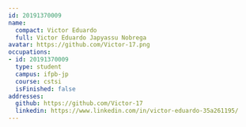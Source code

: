 ```yaml
---
id: 20191370009
name:
  compact: Victor Eduardo
  full: Victor Eduardo Japyassu Nobrega
avatar: https://github.com/Victor-17.png
occupations:
- id: 20191370009
  type: student
  campus: ifpb-jp
  course: cstsi
  isFinished: false
addresses:
  github: https://github.com/Victor-17
  linkedin: https://www.linkedin.com/in/victor-eduardo-35a261195/
---
```

